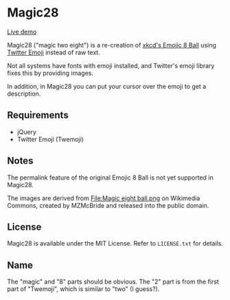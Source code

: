 # Magic28

[Live demo](http://jack126guy.github.io/magic28/)

Magic28 ("magic two eight") is a re-creation of [xkcd's Emojic 8 Ball](http://xkcd.com/1525/) using [Twitter Emoji](http://github.com/twitter/twemoji) instead of raw text.

Not all systems have fonts with emoji installed, and Twitter's emoji library fixes this by providing images.

In addition, in Magic28 you can put your cursor over the emoji to get a description.

## Requirements

* jQuery
* Twitter Emoji (Twemoji)

## Notes

The permalink feature of the original Emojic 8 Ball is not yet supported in Magic28.

The images are derived from [File:Magic eight ball.png](http://commons.wikimedia.org/wiki/File:Magic_eight_ball.png) on Wikimedia Commons, created by MZMcBride and released into the public domain.

## License

Magic28 is available under the MIT License. Refer to `LICENSE.txt` for details.

## Name

The "magic" and "8" parts should be obvious. The "2" part is from the first part of "Twemoji", which is similar to "two" (I guess?).